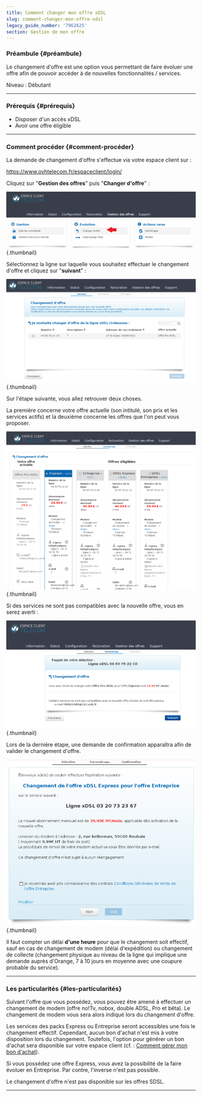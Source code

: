 ```yaml
---
title: Comment changer mon offre xDSL
slug: comment-changer-mon-offre-xdsl
legacy_guide_number: '7962625'
section: Gestion de mon offre
---
```


### Préambule {#préambule}

Le changement d'offre est une option vous permettant de faire évoluer une offre afin de pouvoir accéder à de nouvelles fonctionnalités / services.

Niveau : Débutant

------------------------------------------------------------------------

### Prérequis {#prérequis}

-   Disposer d'un accès xDSL
-   Avoir une offre éligible

------------------------------------------------------------------------

### Comment procéder {#comment-procéder}

La demande de changement d'offre s'effectue via votre espace client sur :

<https://www.ovhtelecom.fr/espaceclient/login/>

Cliquez sur "**Gestion des offres**" puis "**Changer d'offre**" :

![](images/changeroffre.png){.thumbnail}

Sélectionnez la ligne sur laquelle vous souhaitez effectuer le changement d'offre et cliquez sur "**suivant**" :

![](images/changeroffre2.png){.thumbnail}

Sur l'étape suivante, vous allez retrouver deux choses.

La première concerne votre offre actuelle (son intitulé, son prix et les services actifs) et la deuxième concerne les offres que l'on peut vous proposer.

![](images/changeroffre3.png){.thumbnail}

Si des services ne sont pas compatibles avec la nouvelle offre, vous en serez averti :

![](images/changeroffre4.png){.thumbnail}

Lors de la dernière étape, une demande de confirmation apparaîtra afin de valider le changement d'offre.

![](images/2015-04-01-170645_726x637_scrot.png){.thumbnail}

Il faut compter un délai **d'une heure** pour que le changement soit effectif, sauf en cas de changement de modem (délai d'expédition) ou changement de collecte (changement physique au niveau de la ligne qui implique une demande auprès d'Orange, 7 à 10 jours en moyenne avec une coupure probable du service).

------------------------------------------------------------------------

### Les particularités {#les-particularités}

Suivant l'offre que vous possédez, vous pouvez être amené à effectuer un changement de modem (offre no!Tv, nobox, double ADSL, Pro et bêta). Le changement de modem vous sera alors indiqué lors du changement d'offre.

Les services des packs Express ou Entreprise seront accessibles une fois le changement effectif. Cependant, aucun bon d'achat n'est mis à votre disposition lors du changement. Toutefois, l'option pour générer un bon d'achat sera disponible sur votre espace client (cf. : [Comment gérer mon bon d'achat]({legacy}7962632)).

Si vous possédez une offre Express, vous avez la possibilité de la faire évoluer en Entreprise. Par contre, l'inverse n'est pas possible.

Le changement d'offre n'est pas disponible sur les offres SDSL.

------------------------------------------------------------------------


